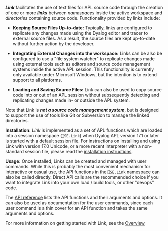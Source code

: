 ***Link*** facilitates the use of text files for APL source code
through the creation of one or more ***links*** between *namespaces* inside the active workspace
and *directories* containing source code. Functionality provided by links include:

* **Keeping Source Files Up-to-date:** 
Typically, links are configured to replicate any changes made using the Dyalog editor
and tracer to external source files. As a result, the source files are kept up-to-date
without further action by the developer.

* **Integrating External Changes into the workspace:**
Links can be also be configured to use a "file system watcher" to replicate changes made
using external tools such as editors and source code management systems inside the active
APL session. This functionality is currently only available under Microsoft Windows, 
but the intention is to extend support to all platforms.

* **Loading and Saving Source Files:**
Link can also be used to copy source code into or out of an APL session without subsequently
detecting and replicating changes made in- or outside the APL system.

Note that Link is ***not a source code management system***,
but is designed to support the use of tools like Git or Subversion to manage the linked directories.

**Installation:** 
*Link* is implemented as a set of APL functions which are loaded into a session namespace
(```⎕SE.Link```) when Dyalog APL version 17.1 or later is started with a default session file. For instructions on installing 
and using Link with version 17.0 Unicode, or a more recent interpreter with a non-standard session file,
please read the [installation instructions](https://github.com/Dyalog/link/blob/master/StartupSession/Link/Install/README.md).

**Usage:**
Once installed, Links can be created and managed with user commands. While this is probably the most convenient
mechanism for interactive or casual use,
the API functions in the ```⎕SE.Link``` namespace can also be called directly. Direct API calls are the recommended
choice if you want to integrate Link into your own load / build tools, or other "devops" code.

The [API reference](API) lists the API functions and their arguments and options. It can also
be used as documentation for the user commands, since each user command is a thin cover for
an API function and takes the same arguments and options.

For more information on getting started with Link, see the [Overview](Overview),